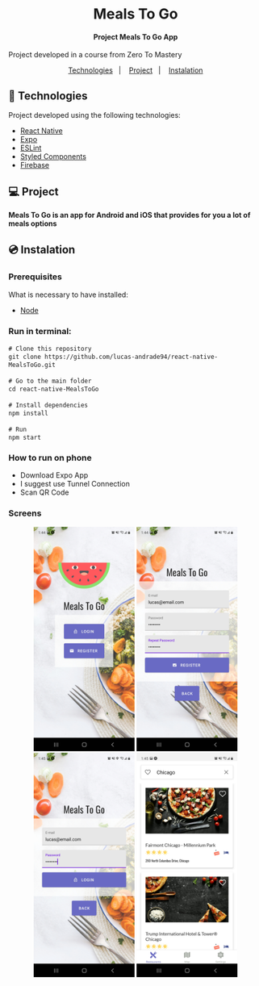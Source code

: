 <h1 align="center">
    Meals To Go
</h1>

<h4 align="center">
  	Project Meals To Go App
</h4>

<p>Project developed in a course from Zero To Mastery</p>

<p align="center">
	<a href="#-technologies">Technologies</a>&nbsp;&nbsp;&nbsp;|&nbsp;&nbsp;&nbsp;
	<a href="#-project">Project</a>&nbsp;&nbsp;&nbsp;|&nbsp;&nbsp;&nbsp;
	<a href="#-instalation">Instalation</a>
</p>


## 🤖 Technologies
Project developed using the following technologies:

- [React Native](https://reactnative.dev/)
- [Expo](https://expo.io/)
- [ESLint](https://eslint.org/)
- [Styled Components](https://styled-components.com/)
- [Firebase](https://firebase.google.com/)


## 💻 Project
**Meals To Go is an app for Android and iOS that provides for you a lot of meals options**


## 💿 Instalation
### Prerequisites
What is necessary to have installed:
- [Node](https://nodejs.org/en/download/)


### Run in terminal:
```
# Clone this repository
git clone https://github.com/lucas-andrade94/react-native-MealsToGo.git

# Go to the main folder
cd react-native-MealsToGo

# Install dependencies
npm install

# Run
npm start
```

### How to run on phone
- Download Expo App
- I suggest use Tunnel Connection
- Scan QR Code


### Screens
<div align="center">
    <img alt="Activity Screen" title="Activity Screen" src=".github\screen-1.jpg?raw=true" width="200px" />
    <img alt="Activity Screen" title="Activity Screen" src=".github\screen-2.jpg?raw=true" width="200px" />
    <img alt="Timer Screen" title="Timer Screen" src=".github\screen-3.jpg?raw=true" width="200px" />
    <img alt="Timer Screen" title="Timer Screen" src=".github\screen-4.jpg?raw=true" width="200px" />
</div>
